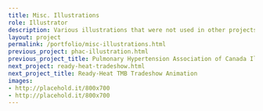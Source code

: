 ```yaml
---
title: Misc. Illustrations
role: Illustrator
description: Various illustrations that were not used in other projects.
layout: project
permalink: /portfolio/misc-illustrations.html
previous_project: phac-illustration.html
previous_project_title: Pulmonary Hypertension Association of Canada Illustation
next_project: ready-heat-tradeshow.html
next_project_title: Ready-Heat TMB Tradeshow Animation
images:
- http://placehold.it/800x700
- http://placehold.it/800x700
---
```

